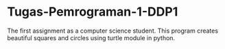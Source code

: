 # Tugas-Pemrograman-1-DDP1
The first assignment as a computer science student. This program creates beautiful squares and circles using turtle module in python. 
